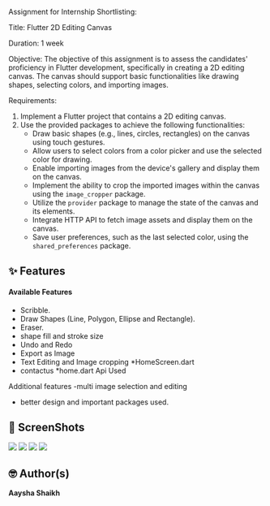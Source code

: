 Assignment for Internship Shortlisting:

Title: Flutter 2D Editing Canvas

Duration: 1 week

Objective: The objective of this assignment is to assess the candidates' proficiency in Flutter development, specifically in creating a 2D editing canvas. The canvas should support basic functionalities like drawing shapes, selecting colors, and importing images.

Requirements:
1. Implement a Flutter project that contains a 2D editing canvas.
2. Use the provided packages to achieve the following functionalities:
    - Draw basic shapes (e.g., lines, circles, rectangles) on the canvas using touch gestures.
    - Allow users to select colors from a color picker and use the selected color for drawing.
    - Enable importing images from the device's gallery and display them on the canvas.
    - Implement the ability to crop the imported images within the canvas using the `image_cropper` package.
    - Utilize the `provider` package to manage the state of the canvas and its elements.
    - Integrate HTTP API to fetch image assets and display them on the canvas.
    - Save user preferences, such as the last selected color, using the `shared_preferences` package.

## ✨ Features

#### Available Features
-  Scribble.
-  Draw Shapes (Line, Polygon, Ellipse and Rectangle).
-  Eraser.
-  shape fill and stroke size
-  Undo and Redo
-  Export as Image
-  Text Editing and Image cropping *HomeScreen.dart
-  contactus *home.dart
   Api Used

Additional features
-multi image selection and editing
- better design and important packages used.


## 📸 ScreenShots

<img src="assets/screenshots/Capture1.png"/>
<img src="assets/screenshots/Capture2.png"/>
<img src="assets/screenshots/Capture3.png"/>
<img src="assets/screenshots/Capture4.png"/>

## 🤓 Author(s)

**Aaysha Shaikh**


